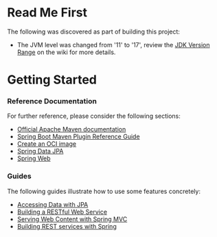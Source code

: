 # Read Me First
The following was discovered as part of building this project:

* The JVM level was changed from '11' to '17', review the [JDK Version Range](https://github.com/spring-projects/spring-framework/wiki/Spring-Framework-Versions#jdk-version-range) on the wiki for more details.

# Getting Started

### Reference Documentation
For further reference, please consider the following sections:

* [Official Apache Maven documentation](https://maven.apache.org/guides/index.html)
* [Spring Boot Maven Plugin Reference Guide](https://docs.spring.io/spring-boot/docs/3.0.0-RC1/maven-plugin/reference/html/)
* [Create an OCI image](https://docs.spring.io/spring-boot/docs/3.0.0-RC1/maven-plugin/reference/html/#build-image)
* [Spring Data JPA](https://docs.spring.io/spring-boot/docs/3.0.0-RC1/reference/htmlsingle/#data.sql.jpa-and-spring-data)
* [Spring Web](https://docs.spring.io/spring-boot/docs/3.0.0-RC1/reference/htmlsingle/#web)

### Guides
The following guides illustrate how to use some features concretely:

* [Accessing Data with JPA](https://spring.io/guides/gs/accessing-data-jpa/)
* [Building a RESTful Web Service](https://spring.io/guides/gs/rest-service/)
* [Serving Web Content with Spring MVC](https://spring.io/guides/gs/serving-web-content/)
* [Building REST services with Spring](https://spring.io/guides/tutorials/rest/)

